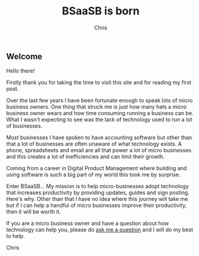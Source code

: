 ﻿---
layout: post
title:  "BSaaSB is born"
author: Chris
categories: [General]
image: assets/images/hello-post.jpeg
featured: false

---
## Welcome

Hello there! 

Firstly thank you for taking the time to visit this site and for reading my first post. 

Over the last few years I have been fortunate enough to speak lots of micro business owners. One thing that struck me is just how many hats a micro business owner wears and how time consuming running a business can be. What I wasn't expecting to see was the lack of technology used to run a lot of businesses. 

Most businesses I have spoken to have accounting software but other than that a lot of businesses are often unaware of what technology exists. A phone, spreadsheets and email are all that power a lot of micro businesses and this creates a lot of inefficiencies and can limit their growth.

Coming from a career in Digital Product Management where building and using software is such a big part of my world this took me by surprise. 

Enter BSaaSB... My mission is to help micro-businesses adopt technology that increases productivity by providing updates, guides and sign posting. Here's why. Other than that I have no idea where this journey will take me but if I can help a handful of micro businesses improve their productivity, then it will be worth it. 

If you are a micro business owner and have a question about how technology can help you, please do [ask me a question](https://www.BSaaSB/contact/) and I will do my best to help. 

Chris
